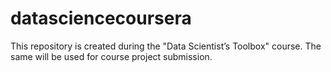 datasciencecoursera
===================

This repository is created during the "Data Scientist’s Toolbox" course. The same will be used for course project submission.
